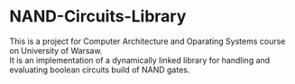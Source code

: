 # NAND-Circuits-Library
This is a project for Computer Architecture and Oparating Systems course on University of Warsaw.  
It is an implementation of a dynamically linked library for handling and evaluating boolean circuits build of NAND gates.  
